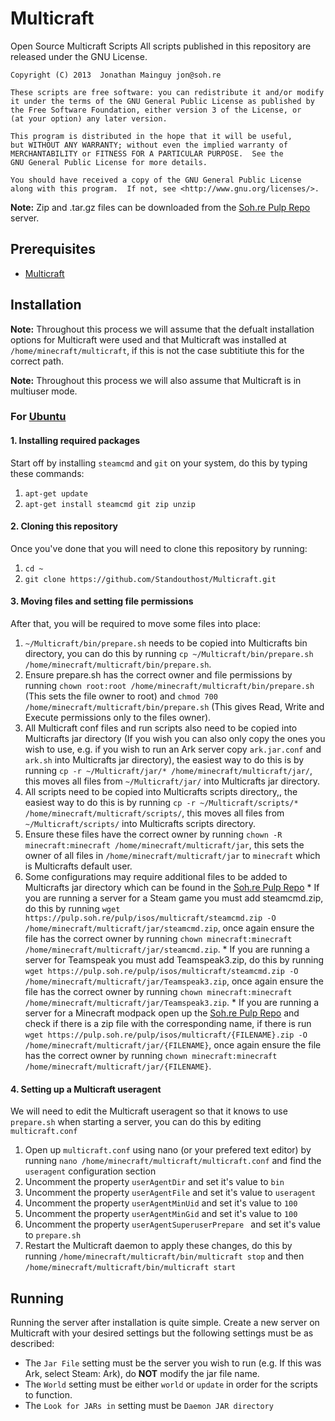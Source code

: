 Multicraft
==========

Open Source Multicraft Scripts All scripts published in this repository are released under the GNU License.

    Copyright (C) 2013  Jonathan Mainguy jon@soh.re

    These scripts are free software: you can redistribute it and/or modify
    it under the terms of the GNU General Public License as published by
    the Free Software Foundation, either version 3 of the License, or
    (at your option) any later version.

    This program is distributed in the hope that it will be useful,
    but WITHOUT ANY WARRANTY; without even the implied warranty of
    MERCHANTABILITY or FITNESS FOR A PARTICULAR PURPOSE.  See the
    GNU General Public License for more details.

    You should have received a copy of the GNU General Public License
    along with this program.  If not, see <http://www.gnu.org/licenses/>.


__Note:__ Zip and .tar.gz files can be downloaded from the [Soh.re Pulp Repo] server.

## Prerequisites
* [Multicraft]

## Installation
__Note:__ Throughout this process we will assume that the defualt installation options for Multicraft were used and that Multicraft was installed at `/home/minecraft/multicraft`, if this is not the case subtitiute this for the correct path.

__Note:__ Throughout this process we will also assume that Multicraft is in multiuser mode.

### __For [Ubuntu]__

#### 1. Installing required packages
Start off by installing `steamcmd` and `git` on your system, do this by typing these commands:
  1. `apt-get update`
  2. `apt-get install steamcmd git zip unzip`
  
#### 2. Cloning this repository
Once you've done that you will need to clone this repository by running:
  1. `cd ~`
  2. `git clone https://github.com/Standouthost/Multicraft.git`
  
#### 3. Moving files and setting file permissions
After that, you will be required to move some files into place:
  1. `~/Multicraft/bin/prepare.sh` needs to be copied into Multicrafts bin directory, you can do this by running `cp ~/Multicraft/bin/prepare.sh /home/minecraft/multicraft/bin/prepare.sh`.
  2. Ensure prepare.sh has the correct owner and file permissions by running `chown root:root /home/minecraft/multicraft/bin/prepare.sh` (This sets the file owner to root) and `chmod 700 /home/minecraft/multicraft/bin/prepare.sh` (This gives Read, Write and Execute permissions only to the files owner).
  3. All Multicraft conf files and run scripts also need to be copied into Multicrafts jar directory (If you wish you can also only copy the ones you wish to use, e.g. if you wish to run an Ark server copy `ark.jar.conf` and `ark.sh` into Multicrafts jar directory), the easiest way to do this is by running `cp -r ~/Multicraft/jar/* /home/minecraft/multicraft/jar/`, this moves all files from `~/Multicraft/jar/` into Multicrafts jar directory.
  5. All scripts need to be copied into Multicrafts scripts directory,, the easiest way to do this is by running `cp -r ~/Multicraft/scripts/* /home/minecraft/multicraft/scripts/`, this moves all files from `~/Multicraft/scripts/` into Multicrafts scripts directory.
  4. Ensure these files have the correct owner by running `chown -R minecraft:minecraft /home/minecraft/multicraft/jar`, this sets the owner of all files in `/home/minecraft/multicraft/jar` to `minecraft` which is Multicrafts default user.
  5. Some configurations may require additional files to be added to Multicrafts jar directory which can be found in the [Soh.re Pulp Repo]
    * If you are running a server for a Steam game you must add steamcmd.zip, do this by running `wget https://pulp.soh.re/pulp/isos/multicraft/steamcmd.zip -O /home/minecraft/multicraft/jar/steamcmd.zip`, once again ensure the file has the correct owner by running `chown minecraft:minecraft /home/minecraft/multicraft/jar/steamcmd.zip`.
    * If you are running a server for Teamspeak you must add Teamspeak3.zip, do this by running `wget https://pulp.soh.re/pulp/isos/multicraft/steamcmd.zip -O /home/minecraft/multicraft/jar/Teamspeak3.zip`, once again ensure the file has the correct owner by running `chown minecraft:minecraft /home/minecraft/multicraft/jar/Teamspeak3.zip`.
    * If you are running a server for a Minecraft modpack open up the [Soh.re Pulp Repo] and check if there is a zip file with the corresponding name, if there is run `wget https://pulp.soh.re/pulp/isos/multicraft/{FILENAME}.zip -O /home/minecraft/multicraft/jar/{FILENAME}`, once again ensure the file has the correct owner by running `chown minecraft:minecraft /home/minecraft/multicraft/jar/{FILENAME}`.

#### 4. Setting up a Multicraft useragent
We will need to edit the Multicraft useragent so that it knows to use `prepare.sh` when starting a server, you can do this by editing `multicraft.conf`
  1. Open up `multicraft.conf` using nano (or your prefered text editor) by running `nano /home/minecraft/multicraft/multicraft.conf` and find the `useragent` configuration section
  2. Uncomment the property `userAgentDir` and set it's value to `bin`
  3. Uncomment the property `userAgentFile` and set it's value to `useragent`
  4. Uncomment the property `userAgentMinUid` and set it's value to `100`
  5. Uncomment the property `userAgentMinGid` and set it's value to `100`
  6. Uncomment the property `userAgentSuperuserPrepare ` and set it's value to `prepare.sh`
  7. Restart the Multicraft daemon to apply these changes, do this by running `/home/minecraft/multicraft/bin/multicraft stop` and then `/home/minecraft/multicraft/bin/multicraft start`

## Running
Running the server after installation is quite simple. Create a new server on Multicraft with your desired settings but the following settings must be as described:
  * The `Jar File` setting must be the server you wish to run (e.g. If this was Ark, select Steam: Ark), do __NOT__ modify the jar file name.
  * The `World` setting must be either `world` or `update` in order for the scripts to function.
  * The `Look for JARs in` setting must be `Daemon JAR directory`

[Soh.re Pulp Repo]: https://pulp.soh.re/pulp/isos/multicraft/
[Ubuntu]: https://www.ubuntu.com/
[Multicraft]: http://multicraft.org/